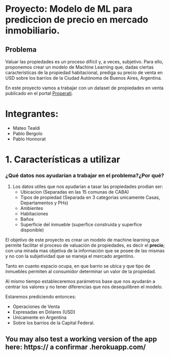 # Proyecto: Modelo de ML para prediccion de precio en mercado inmobiliario. 


## **Problema**

Valuar las propiedades es un proceso difícil y, a veces, subjetivo. Para ello, proponemos crear un modelo de Machine Learning que, dadas ciertas características de la propiedad habitacional, prediga su precio de venta en USD sobre los barrios de la Ciudad Autónoma de Buenos Aires, Argentina.

En este proyecto vamos a trabajar con un dataset de propiedades en venta publicado en el portal [Properati](www.properati.com.ar).

# **Integrantes**:
  - Mateo Tealdi
  - Pablo Bergolo
  - Pablo Honnorat

# 1. Características a utilizar

### ¿Qué datos nos ayudarían a trabajar en el problema?¿Por qué?

1. Los datos utiles que nos ayudarían a tasar las propiedades prodian ser: 
      - Ubicacion (Separadas en las 15 comunas de CABA)
      - Tipos de propiedad (Separada en 3 categorias unicamente Casas, Departamentos y PHs)
      - Ambientes
      - Habitaciones
      - Baños
      - Superficie del inmueble (superfice construida y superfice disponible)
 
El objetivo de este proyecto es crear un modelo de machine learning que permite facilitar el proceso de valuación de propiedades, es decir el **precio**; con una mirada mas objetiva de la información que se posee de las mismas y no con la subjetividad que se maneja el mercado argentino.

Tanto en cuanto espacio ocupa, en que barrio se ubica y que tipo de inmuebles permiten al consumidor determinar un valor de la propiedad.

Al mismo tiempo estableceremos parámetros base que nos ayudarán a centrar los valores y no tener diferencias que nos desequilibren el modelo.

Estaremos prediciendo entonces:
  - Operaciones de Venta 
  - Expresadas en Dólares (USD)
  - Unicamente en Argentina
  - Sobre los barrios de la Capital Federal. 

## You may also test a working version of the app here: https:// a confirmar .herokuapp.com/